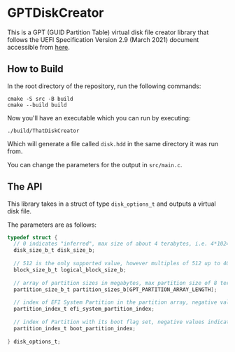 # GPTDiskCreator
This is a GPT (GUID Partition Table) virtual disk file creator library that follows the
UEFI Specification Version 2.9 (March 2021) document accessible from [here](https://uefi.org/sites/default/files/resources/UEFI_Spec_2_9_2021_03_18.pdf).

## How to Build
In the root directory of the repository, run the following commands:

```
cmake -S src -B build
cmake --build build
```

Now you'll have an executable which you can run by executing:

```
./build/ThatDiskCreator
```

Which will generate a file called `disk.hdd` in the same directory it was run from.

You can change the parameters for the output in `src/main.c`.

## The API
This library takes in a struct of type `disk_options_t` and outputs a virtual disk file.

The parameters are as follows:

```c
typedef struct {
  // 0 indicates "inferred", max size of about 4 terabytes, i.e. 4*1024^2 megabytes
  disk_size_b_t disk_size_b;
  
  // 512 is the only supported value, however multiples of 512 up to 4096 are allowed only experimentally
  block_size_b_t logical_block_size_b;
  
  // array of partition sizes in megabytes, max partition size of 8 terabytes
  partition_size_b_t partition_sizes_b[GPT_PARTITION_ARRAY_LENGTH];
  
  // index of EFI System Partition in the partition array, negative values indicate no ESP
  partition_index_t efi_system_partition_index;
  
  // index of Partition with its boot flag set, negative values indicate no partitions with boot flag
  partition_index_t boot_partition_index;
  
} disk_options_t;
```


